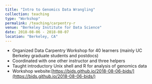 ```yaml
---
title: "Intro to Genomics Data Wrangling"
collection: teaching
type: "Workshop"
permalink: /teaching/carpentry-r
venue: "Berkeley Institute for Data Science"
date: 2018-08-06 - 2018-08-07
location: "Berkeley, CA"
---
```


* Organized Data Carpentry Workshop for 40 learners (mainly UC Berkeley graduate students and postdocs)
* Coordinated with one other instructor and three helpers
* Taught introductory Unix shell and R for analysis of genomics data
* Workshop website:[https://bids.github.io/2018-08-06-bids/](https://bids.github.io/2018-08-06-bids/)